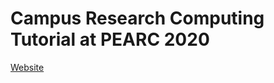 # Campus Research Computing Tutorial at PEARC 2020

[Website](https://opensciencegrid.org/Tutorial-PEARC-2020)
